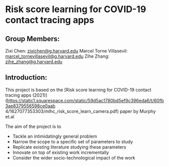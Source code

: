 # Risk score learning for COVID-19 contact tracing apps

## Group Members:
Zixi Chen: zixichen@g.harvard.edu
Marcel Torne Villasevil: marcel_tornevillasevil@g.harvard.edu
Zihe Zhang: zihe_zhang@g.harvard.edu

## Introduction:

This project is based on the [Risk score learning for COVID-19 contact tracing apps (2021)](https://static1.squarespace.com/static/59d5ac1780bd5ef9c396eda6/t/60fb3ae8379556598ce0aab 4/1627077353303/mlhc_risk_score_learn_camera.pdf) paper by Murphy et.al

The aim of the project is to 
- Tackle an intimidatingly general problem
- Narrow the scope to a specific set of parameters to study
- Replicate existing literature studying these parameters
- Innovate on top of existing work incrementally
- Consider the wider socio-technological impact of the work
